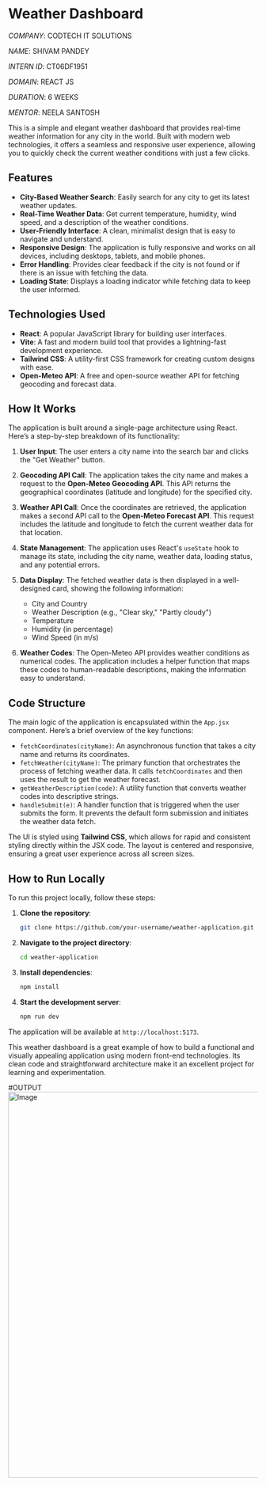 # Weather Dashboard

*COMPANY*: CODTECH IT SOLUTIONS

*NAME*: SHIVAM PANDEY

*INTERN ID*: CT06DF1951

*DOMAIN*: REACT JS

*DURATION*: 6 WEEKS

*MENTOR*: NEELA SANTOSH

This is a simple and elegant weather dashboard that provides real-time weather information for any city in the world. Built with modern web technologies, it offers a seamless and responsive user experience, allowing you to quickly check the current weather conditions with just a few clicks.

## Features

- **City-Based Weather Search**: Easily search for any city to get its latest weather updates.
- **Real-Time Weather Data**: Get current temperature, humidity, wind speed, and a description of the weather conditions.
- **User-Friendly Interface**: A clean, minimalist design that is easy to navigate and understand.
- **Responsive Design**: The application is fully responsive and works on all devices, including desktops, tablets, and mobile phones.
- **Error Handling**: Provides clear feedback if the city is not found or if there is an issue with fetching the data.
- **Loading State**: Displays a loading indicator while fetching data to keep the user informed.

## Technologies Used

- **React**: A popular JavaScript library for building user interfaces.
- **Vite**: A fast and modern build tool that provides a lightning-fast development experience.
- **Tailwind CSS**: A utility-first CSS framework for creating custom designs with ease.
- **Open-Meteo API**: A free and open-source weather API for fetching geocoding and forecast data.

## How It Works

The application is built around a single-page architecture using React. Here’s a step-by-step breakdown of its functionality:

1.  **User Input**: The user enters a city name into the search bar and clicks the "Get Weather" button.

2.  **Geocoding API Call**: The application takes the city name and makes a request to the **Open-Meteo Geocoding API**. This API returns the geographical coordinates (latitude and longitude) for the specified city.

3.  **Weather API Call**: Once the coordinates are retrieved, the application makes a second API call to the **Open-Meteo Forecast API**. This request includes the latitude and longitude to fetch the current weather data for that location.

4.  **State Management**: The application uses React's `useState` hook to manage its state, including the city name, weather data, loading status, and any potential errors.

5.  **Data Display**: The fetched weather data is then displayed in a well-designed card, showing the following information:
    -   City and Country
    -   Weather Description (e.g., "Clear sky," "Partly cloudy")
    -   Temperature
    -   Humidity (in percentage)
    -   Wind Speed (in m/s)

6.  **Weather Codes**: The Open-Meteo API provides weather conditions as numerical codes. The application includes a helper function that maps these codes to human-readable descriptions, making the information easy to understand.

## Code Structure

The main logic of the application is encapsulated within the `App.jsx` component. Here’s a brief overview of the key functions:

-   `fetchCoordinates(cityName)`: An asynchronous function that takes a city name and returns its coordinates.
-   `fetchWeather(cityName)`: The primary function that orchestrates the process of fetching weather data. It calls `fetchCoordinates` and then uses the result to get the weather forecast.
-   `getWeatherDescription(code)`: A utility function that converts weather codes into descriptive strings.
-   `handleSubmit(e)`: A handler function that is triggered when the user submits the form. It prevents the default form submission and initiates the weather data fetch.

The UI is styled using **Tailwind CSS**, which allows for rapid and consistent styling directly within the JSX code. The layout is centered and responsive, ensuring a great user experience across all screen sizes.

## How to Run Locally

To run this project locally, follow these steps:

1.  **Clone the repository**:
    ```bash
    git clone https://github.com/your-username/weather-application.git
    ```

2.  **Navigate to the project directory**:
    ```bash
    cd weather-application
    ```

3.  **Install dependencies**:
    ```bash
    npm install
    ```

4.  **Start the development server**:
    ```bash
    npm run dev
    ```

The application will be available at `http://localhost:5173`.

This weather dashboard is a great example of how to build a functional and visually appealing application using modern front-end technologies. Its clean code and straightforward architecture make it an excellent project for learning and experimentation.

#OUTPUT
<img width="1790" height="780" alt="Image" src="https://github.com/user-attachments/assets/4e1aee45-e5d0-41c1-be3f-037ffd9435ad" />
